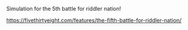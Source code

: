 Simulation for the 5th battle for riddler nation! 

https://fivethirtyeight.com/features/the-fifth-battle-for-riddler-nation/
